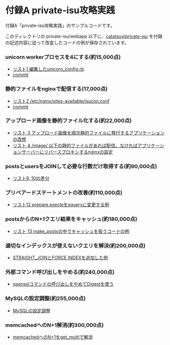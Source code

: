 # 付録A private-isu攻略実践

付録A「private-isu攻略実践」のサンプルコードです。

このディレクトリの private-isu/webapp 以下に、[catatsuy/private-isu](https://github.com/catatsuy/private-isu) を付録の記述内容に従って改変したコードの例が保存されています。

### unicorn workerプロセスを4にする(約15,000点)

- [リスト1 編集したunicorn_config.rb](private-isu/webapp/ruby/unicorn_config.rb)
- [commit](https://github.com/tatsujin-web-performance/tatsujin-web-performance/commit/83a57020b2e205c8a7d6163ee3c58fed361f6605)

### 静的ファイルをnginxで配信する(17,000点)

- [リスト2 /etc/nginx/sites-available/isucon.conf](private-isu/webapp/etc/nginx/conf.d/default.conf)
- [commit](https://github.com/tatsujin-web-performance/tatsujin-web-performance/commit/9f34d0bd90146a050cc4c7e13d5c89743c7f77be)

### アップロード画像を静的ファイル化する(約22,000点)

- [リスト 3 アップロード画像を順次静的ファイルに移行するアプリケーションの改修](https://github.com/tatsujin-web-performance/tatsujin-web-performance/commit/907c70b3f7e722068fd3462445d8cee8efb27a76)
- [リスト 4 /image/ 以下の静的ファイルがあれば配信、なければアプリケーションサーバーにリバースプロキシするnginxの設定](https://github.com/tatsujin-web-performance/tatsujin-web-performance/commit/a49eb2dfd307ffe7a85eb9cfbcae3912e8427f0d)


### postsとusersをJOINして必要な行数だけ取得する(約90,000点)

- [リスト9, 10の差分](https://github.com/tatsujin-web-performance/tatsujin-web-performance/commit/7f73caf78e714e982b9f24478e0919b8e50af2b6)

### プリペアードステートメントの改善(約110,000点)

- [リスト12 prepare.execteをxqueryに変更する例](https://github.com/tatsujin-web-performance/tatsujin-web-performance/commit/57592ee2681fc3551ab810932b1706fc775aac43)

### postsからのN+1クエリ結果をキャッシュ(約180,000点)

- [リスト 13 make_postsの中でキャッシュを扱うコードの例](https://github.com/tatsujin-web-performance/tatsujin-web-performance/commit/8de837130c50186ce5cd08b560552cd97a1e9b34)

### 適切なインデックスが使えないクエリを解決(約200,000点)

- [STRAIGHT_JOINとFORCE INDEXを追加した例](https://github.com/tatsujin-web-performance/tatsujin-web-performance/commit/8bf1580d4542dd7e4c798dcc6c6aead6cd0bd339)


### 外部コマンド呼び出しをやめる(約240,000点)

- [opensslコマンドの呼び出しをやめてDigestを使う](https://github.com/tatsujin-web-performance/tatsujin-web-performance/commit/412d3e1b760495182518ae8b02c620b4723edd3a)

### MySQLの設定調整(約255,000点)

- [MySQLの設定調整](https://github.com/tatsujin-web-performance/tatsujin-web-performance/commit/d9337bbf0031318fa25360befdca86459920e780)

### memcachedへのN+1解消(約300,000点)

- [memcachedへのN+1をget_multiで解消](https://github.com/tatsujin-web-performance/tatsujin-web-performance/commit/7885e234db464078e973921c03fcb8968a776d52)
